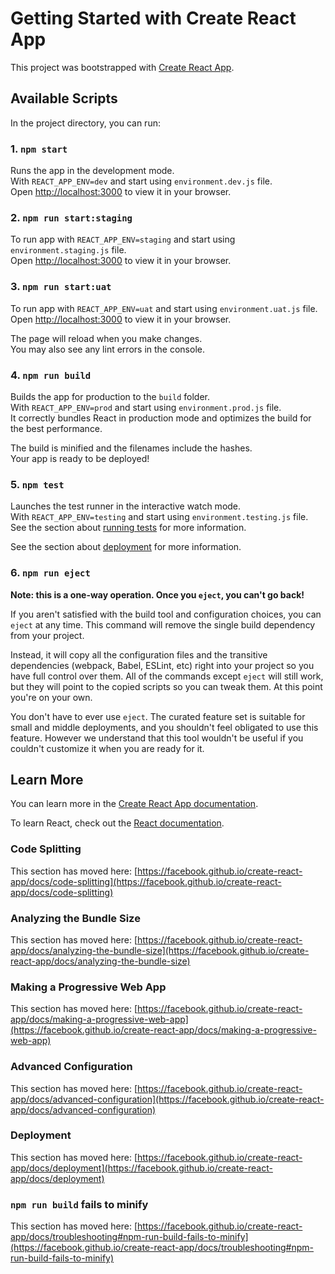 # Getting Started with Create React App

This project was bootstrapped with [Create React App](https://github.com/facebook/create-react-app).

## Available Scripts

In the project directory, you can run:

### 1. `npm start`

Runs the app in the development mode.\
With `REACT_APP_ENV=dev` and start using `environment.dev.js` file. \
Open [http://localhost:3000](http://localhost:3000) to view it in your browser.

### 2. `npm run start:staging`
To run app with `REACT_APP_ENV=staging` and start using `environment.staging.js` file. \
Open [http://localhost:3000](http://localhost:3000) to view it in your browser.

### 3. `npm run start:uat`
To run app with `REACT_APP_ENV=uat` and start using `environment.uat.js` file. \
Open [http://localhost:3000](http://localhost:3000) to view it in your browser.


The page will reload when you make changes.\
You may also see any lint errors in the console.
### 4. `npm run build`

Builds the app for production to the `build` folder.\
With `REACT_APP_ENV=prod` and start using `environment.prod.js` file. \
It correctly bundles React in production mode and optimizes the build for the best performance.

The build is minified and the filenames include the hashes.\
Your app is ready to be deployed!

### 5. `npm test`

Launches the test runner in the interactive watch mode.\
With `REACT_APP_ENV=testing` and start using `environment.testing.js` file. \
See the section about [running tests](https://facebook.github.io/create-react-app/docs/running-tests) for more information.


See the section about [deployment](https://facebook.github.io/create-react-app/docs/deployment) for more information.

### 6. `npm run eject`

**Note: this is a one-way operation. Once you `eject`, you can't go back!**

If you aren't satisfied with the build tool and configuration choices, you can `eject` at any time. This command will remove the single build dependency from your project.

Instead, it will copy all the configuration files and the transitive dependencies (webpack, Babel, ESLint, etc) right into your project so you have full control over them. All of the commands except `eject` will still work, but they will point to the copied scripts so you can tweak them. At this point you're on your own.

You don't have to ever use `eject`. The curated feature set is suitable for small and middle deployments, and you shouldn't feel obligated to use this feature. However we understand that this tool wouldn't be useful if you couldn't customize it when you are ready for it.

## Learn More

You can learn more in the [Create React App documentation](https://facebook.github.io/create-react-app/docs/getting-started).

To learn React, check out the [React documentation](https://reactjs.org/).

### Code Splitting

This section has moved here: [https://facebook.github.io/create-react-app/docs/code-splitting](https://facebook.github.io/create-react-app/docs/code-splitting)

### Analyzing the Bundle Size

This section has moved here: [https://facebook.github.io/create-react-app/docs/analyzing-the-bundle-size](https://facebook.github.io/create-react-app/docs/analyzing-the-bundle-size)

### Making a Progressive Web App

This section has moved here: [https://facebook.github.io/create-react-app/docs/making-a-progressive-web-app](https://facebook.github.io/create-react-app/docs/making-a-progressive-web-app)

### Advanced Configuration

This section has moved here: [https://facebook.github.io/create-react-app/docs/advanced-configuration](https://facebook.github.io/create-react-app/docs/advanced-configuration)

### Deployment

This section has moved here: [https://facebook.github.io/create-react-app/docs/deployment](https://facebook.github.io/create-react-app/docs/deployment)

### `npm run build` fails to minify

This section has moved here: [https://facebook.github.io/create-react-app/docs/troubleshooting#npm-run-build-fails-to-minify](https://facebook.github.io/create-react-app/docs/troubleshooting#npm-run-build-fails-to-minify)
